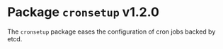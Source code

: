 # Package `cronsetup` v1.2.0

The `cronsetup` package eases the configuration of cron jobs backed by etcd.
